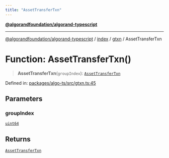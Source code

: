 ```yaml
---
title: "AssetTransferTxn"
---
```


[**@algorandfoundation/algorand-typescript**](../../../../README.md)

***

[@algorandfoundation/algorand-typescript](../../../../README.md) / [index](../../../README.md) / [gtxn](../README.md) / AssetTransferTxn

# Function: AssetTransferTxn()

> **AssetTransferTxn**(`groupIndex`): [`AssetTransferTxn`](../interfaces/AssetTransferTxn.md)

Defined in: [packages/algo-ts/src/gtxn.ts:45](https://github.com/algorandfoundation/puya-ts/blob/main/packages/algo-ts/src/gtxn.ts#L45)

## Parameters

### groupIndex

[`uint64`](../../../type-aliases/uint64.md)

## Returns

[`AssetTransferTxn`](../interfaces/AssetTransferTxn.md)
